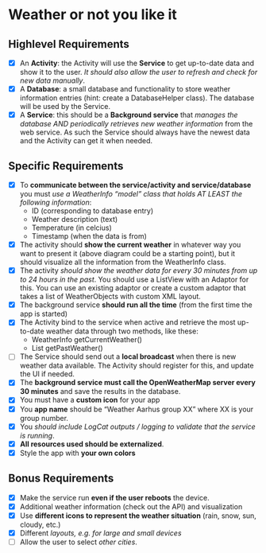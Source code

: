 # Weather or not you like it

## Highlevel Requirements

- [x] An **Activity**: the Activity will use the **Service** to get up-to-date data and show it to the user. *It should also allow the user to refresh and check for new data manually*.
- [x] A **Database**: a small database and functionality to store weather information entries (hint: create a DatabaseHelper class). The database will be used by the Service.
- [x] A **Service**: this should be a **Background service** that *manages the database AND periodically retrieves new weather information* from the web service. As such the Service should always have the newest data and the Activity can get it when needed.

## Specific Requirements

- [X] To **communicate between the service/activity and service/database** you must *use a WeatherInfo “model” class that holds AT LEAST the following information*:  
  - ID (corresponding to database entry)  
  - Weather description (text)  
  - Temperature (in celcius)  
  - Timestamp (when the data is from)    
- [x] The activity should **show the current weather** in whatever way you want to present it (above diagram could be a starting point), but it should visualize all the information from the WeatherInfo class.
- [x] The activity *should show the weather data for every 30 minutes from up to 24 hours in the past*. You should use a ListView with an Adaptor for this. You can use an existing adaptor or create a custom adaptor that takes a list of WeatherObjects with custom XML layout.
- [x] The background service **should run all the time** (from the first time the app is started)
- [x] The Activity bind to the service when active and retrieve the most up-to-date weather data through two methods, like these:  
  - WeatherInfo getCurrentWeather()  
  - List<WeatherInfo> getPastWeather()  
- [ ] The Service should send out a **local broadcast** when there is new weather data available. The Activity should register for this, and update the UI if needed.
- [x] The **background service must call the OpenWeatherMap server every 30 minutes** and save the results in the database.
- [X] You must have a **custom icon** for your app
- [x] You **app name** should be “Weather Aarhus group XX” where XX is your group number.
- [X] You *should include LogCat outputs / logging to validate that the service is running*.
- [X] **All resources used should be externalized**.
- [x] Style the app with **your own colors**

## Bonus Requirements

- [X] Make the service run **even if the user reboots** the device.
- [x] Additional weather information (check out the API) and visualization
- [x] Use **different icons to represent the weather situation** (rain, snow, sun, cloudy, etc.)
- [x] Different *layouts, e.g. for large and small devices*
- [ ] Allow the user to select *other cities*.
